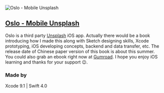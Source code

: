 ![Oslo - Mobile Unsplash](https://raw.githubusercontent.com/hipposan/Oslo/master/Oslo%20-%20Github.png)

## [Oslo - Mobile Unsplash](https://itunes.apple.com/us/app/oslo-mobile-unsplash/id1184226442?mt=8) 

Oslo is a third party [Unsplash](https://unsplash.com/) iOS app. Actually there would be a book introducing how I made this along with Sketch designing skills, Xcode prototyping, iOS developing concepts, backend and data transfer, etc. The release date of Chinese paper version of this book is about this summer. You could also grab an ebook right now at [Gumroad](https://gum.co/qLry). I hope you enjoy iOS learning and thanks for your support 😉.

### Made by
Xcode 9.1 | Swift 4.0
